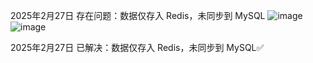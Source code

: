 2025年2月27日
存在问题：数据仅存入 Redis，未同步到 MySQL
![image](https://github.com/user-attachments/assets/522d9e15-606c-4249-adae-d6828e29b906)
![image](https://github.com/user-attachments/assets/bafb8a71-390f-43c6-81f4-649594f16ada)

2025年2月27日
已解决：数据仅存入 Redis，未同步到 MySQL✅
